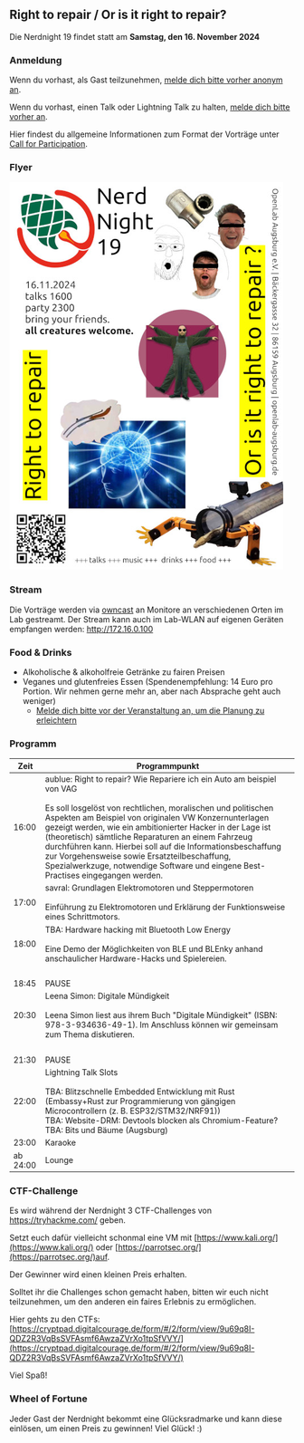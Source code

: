 ## Right to repair / Or is it right to repair?

Die Nerdnight 19 findet statt am **Samstag, den 16. November 2024**



### Anmeldung

Wenn du vorhast, als Gast teilzunehmen, [melde dich bitte vorher anonym an](https://cryptpad.digitalcourage.de/form/#/2/form/view/VbK+9atGTX3lX11KwCrDl2yXF154YWHD8bY2iCEH+lI/).

Wenn du vorhast, einen Talk oder Lightning Talk zu halten, [melde dich bitte vorher an](https://cryptpad.digitalcourage.de/form/#/2/form/view/dp7c0edgZu9Ia3WJD7oHST4OYBviq6bav2HLJ+ioATA/).

Hier findest du allgemeine Informationen zum Format der Vorträge unter [Call for Participation](https://wiki.openlab-augsburg.de/Nerdnight%2019/CallForParticipation).


### Flyer

![NerdNight 19](flyerNN19_mini2.jpeg)


### Stream
Die Vorträge werden via [owncast](https://wiki.openlab-augsburg.de/owncast) an Monitore an verschiedenen Orten im Lab gestreamt. Der Stream kann auch im Lab-WLAN auf eigenen Geräten empfangen werden: <http://172.16.0.100>


### Food & Drinks

* Alkoholische & alkoholfreie Getränke zu fairen Preisen
* Veganes und glutenfreies Essen (Spendenempfehlung: 14 Euro pro Portion. Wir nehmen gerne mehr an, aber nach Absprache geht auch weniger)
	* [Melde dich bitte vor der Veranstaltung an, um die Planung zu erleichtern](https://cryptpad.digitalcourage.de/form/#/2/form/view/VbK+9atGTX3lX11KwCrDl2yXF154YWHD8bY2iCEH+lI/)

### Programm

| Zeit     | Programmpunkt                                                                                                                                                                                                                                                                                                                                                                                                                                            |
| -------- | -------------------------------------------------------------------------------------------------------------------------------------------------------------------------------------------------------------------------------------------------------------------------------------------------------------------------------------------------------------------------------------------------------------------------------------------------------- |
| 16:00    | aublue: Right to repair? Wie Repariere ich ein Auto am beispiel von VAG<br><br>Es soll losgelöst von rechtlichen, moralischen und politischen Aspekten am Beispiel von originalen VW Konzernunterlagen gezeigt werden, wie ein ambitionierter Hacker in der Lage ist (theoretisch) sämtliche Reparaturen an einem Fahrzeug durchführen kann. Hierbei soll auf die Informationsbeschaffung zur Vorgehensweise sowie Ersatzteilbeschaffung, Spezialwerkzuge, notwendige Software und eingene Best-Practises eingegangen werden.                                                                                                                                                                                         |
| 17:00    | savral: Grundlagen Elektromotoren und Steppermotoren<br><br> Einführung zu Elektromotoren und Erklärung der Funktionsweise eines Schrittmotors.<br>                                                                                                                                                                                                                                                                |
| 18:00    | TBA: Hardware hacking mit Bluetooth Low Energy<br><br>Eine Demo der Möglichkeiten von BLE und BLEnky anhand anschaulicher Hardware-Hacks und Spielereien.
 <br> |
| 18:45    | PAUSE                                                                                                                                                                                                                                                                                                                                                                                                                                                    |
| 20:30     | Leena Simon: Digitale Mündigkeit<br><br> Leena Simon liest aus ihrem Buch "Digitale Mündigkeit" (ISBN: 978-3-934636-49-1). Im Anschluss können wir gemeinsam zum Thema diskutieren.
 <br> |
| 21:30    | PAUSE                                                                                                                                                                                                                                                                                                                                                                                                                                                    |
| 22:00    | Lightning Talk Slots <br><br> TBA: Blitzschnelle Embedded Entwicklung mit Rust (Embassy+Rust zur Programmierung von gängigen Microcontrollern (z. B. ESP32/STM32/NRF91)) <br>TBA: Website-DRM: Devtools blocken als Chromium-Feature?<br>TBA: Bits und Bäume  (Augsburg)                                                                                                                                                                                                                                                                           |
| 23:00    | Karaoke                                                                                                                                                                                                                                                                                                                                                                                                                                                  |
| ab 24:00 | Lounge                                                                                                                                                                                                                                                                                                                                                                                                                                                   |

### CTF-Challenge
Es wird während der Nerdnight 3 CTF-Challenges von https://tryhackme.com/ geben.

Setzt euch dafür vielleicht schonmal eine VM mit [https://www.kali.org/](https://www.kali.org/) oder [https://parrotsec.org/](https://parrotsec.org/)auf.

Der Gewinner wird einen kleinen Preis erhalten. 

Solltet ihr die Challenges schon gemacht haben, bitten wir euch nicht teilzunehmen, um den anderen ein faires Erlebnis zu ermöglichen.

Hier gehts zu den CTFs:[https://cryptpad.digitalcourage.de/form/#/2/form/view/9u69q8I-QDZ2R3VqBsSVFAsmf6AwzaZVrXo1tpSfVVY/](https://cryptpad.digitalcourage.de/form/#/2/form/view/9u69q8I-QDZ2R3VqBsSVFAsmf6AwzaZVrXo1tpSfVVY/)

Viel Spaß!

### Wheel of Fortune
Jeder Gast der Nerdnight bekommt eine Glücksradmarke und kann diese einlösen, um einen Preis zu gewinnen! 
Viel Glück! :)

